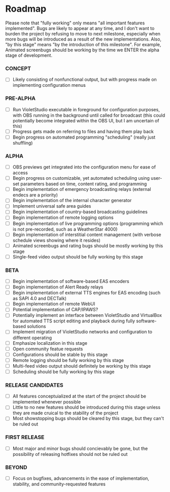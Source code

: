 # Roadmap
Please note that "fully working" only means "all important features implemented". Bugs are likely to appear at any time, and I don't want to burden the project by refusing to move to next milestone, especially when more bugs will be introduced as a result of the new implementations. Also, "by this stage" means "by the introduction of this milestone". For example, Animated screenbugs should be working by the time we ENTER the alpha stage of development.

### CONCEPT
- [ ] Likely consisting of nonfunctional output, but with progress made on implementing configuration menus

### PRE-ALPHA
- [ ] Run VioletStudio executable in foreground for configuration purposes, with OBS running in the background until called for broadcast (this could potentially become integrated within the OBS UI, but I am uncertain of this)
- [ ] Progress gets made on referring to files and having them play back
- [ ] Begin progress on automated programming "scheduling" (really just shuffling)

### ALPHA
- [ ] OBS previews get integrated into the configuration menu for ease of access
- [ ] Begin progress on customizable, yet automated scheduling using user-set parameters based on time, content rating, and programming
- [ ] Begin implementation of emergency broadcasting relays (external endecs are a priority)
- [ ] Begin implementation of the internal character generator
- [ ] Implement universal safe area guides
- [ ] Begin implementation of country-based broadcasting guidelines
- [ ] Begin implementation of remote logging options
- [ ] Begin implementation of live programming options (programming which is not pre-recorded, such as a WeatherStar 4000)
- [ ] Begin implementation of interstitial content management (with verbose schedule views showing where it resides)
- [ ] Animated screenbugs and rating bugs should be mostly working by this stage
- [ ] Single-feed video output should be fully working by this stage

### BETA
- [ ] Begin implementation of software-based EAS encoders
- [ ] Begin implementation of Alert Ready relays
- [ ] Begin implementation of external TTS engines for EAS encoding (such as SAPI 4.0 and DECTalk)
- [ ] Begin implementation of remote WebUI
- [ ] Potential implementation of CAP/IPAWS?
- [ ] Potentially implement an interface between VioletStudio and VirtualBox for automated TTS script editing and playback during fully software-based solutions
- [ ] Implement migration of VioletStudio networks and configuration to different operating
- [ ] Emphasize localization in this stage
- [ ] Open community featue requests
- [ ] Configurations should be stable by this stage
- [ ] Remote logging should be fully working by this stage
- [ ] Multi-feed video output should definitely be working by this stage
- [ ] Scheduling should be fully working by this stage

### RELEASE CANDIDATES
- [ ] All features conceptuialized at the start of the project should be implemented whenever possible
- [ ] Little to no new features should be introduced during this stage unless they are made cruical to the stability of the project
- [ ] Most showstopping bugs should be cleared by this stage, but they can't be ruled out

### FIRST RELEASE
- [ ] Most major and minor bugs should concievably be gone, but the possibility of releasing hotfixes should not be ruled out

### BEYOND
- [ ] Focus on bugfixes, advancements in the ease of implementation, stability, and community-requested features
